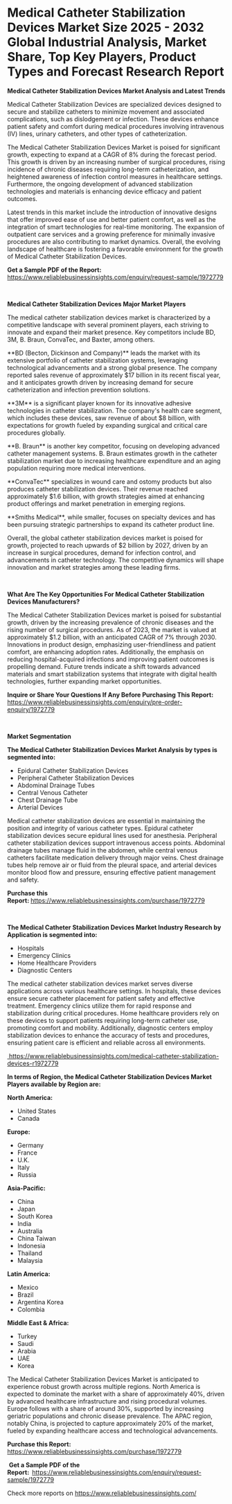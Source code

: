 <p><h1>Medical Catheter Stabilization Devices Market Size 2025 - 2032 Global Industrial Analysis, Market Share, Top Key Players, Product Types and Forecast Research Report</h1></p><p><strong>Medical Catheter Stabilization Devices Market Analysis and Latest Trends</strong></p>
<p><p>Medical Catheter Stabilization Devices are specialized devices designed to secure and stabilize catheters to minimize movement and associated complications, such as dislodgement or infection. These devices enhance patient safety and comfort during medical procedures involving intravenous (IV) lines, urinary catheters, and other types of catheterization.</p><p>The Medical Catheter Stabilization Devices Market is poised for significant growth, expecting to expand at a CAGR of 8% during the forecast period. This growth is driven by an increasing number of surgical procedures, rising incidence of chronic diseases requiring long-term catheterization, and heightened awareness of infection control measures in healthcare settings. Furthermore, the ongoing development of advanced stabilization technologies and materials is enhancing device efficacy and patient outcomes.</p><p>Latest trends in this market include the introduction of innovative designs that offer improved ease of use and better patient comfort, as well as the integration of smart technologies for real-time monitoring. The expansion of outpatient care services and a growing preference for minimally invasive procedures are also contributing to market dynamics. Overall, the evolving landscape of healthcare is fostering a favorable environment for the growth of Medical Catheter Stabilization Devices.</p></p>
<p><strong>Get a Sample PDF of the Report:&nbsp;</strong> <a href="https://www.reliablebusinessinsights.com/enquiry/request-sample/1972779?utm_campaign=3003&utm_medium=2&utm_source=Github&utm_content=ia&utm_term=05032025&utm_id=medical-catheter-stabilization-devices">https://www.reliablebusinessinsights.com/enquiry/request-sample/1972779</a></p>
<p>&nbsp;</p>
<p><strong>Medical Catheter Stabilization Devices Major Market Players</strong></p>
<p><p>The medical catheter stabilization devices market is characterized by a competitive landscape with several prominent players, each striving to innovate and expand their market presence. Key competitors include BD, 3M, B. Braun, ConvaTec, and Baxter, among others.</p><p>**BD (Becton, Dickinson and Company)** leads the market with its extensive portfolio of catheter stabilization systems, leveraging technological advancements and a strong global presence. The company reported sales revenue of approximately $17 billion in its recent fiscal year, and it anticipates growth driven by increasing demand for secure catheterization and infection prevention solutions.</p><p>**3M** is a significant player known for its innovative adhesive technologies in catheter stabilization. The company's health care segment, which includes these devices, saw revenue of about $8 billion, with expectations for growth fueled by expanding surgical and critical care procedures globally.</p><p>**B. Braun** is another key competitor, focusing on developing advanced catheter management systems. B. Braun estimates growth in the catheter stabilization market due to increasing healthcare expenditure and an aging population requiring more medical interventions.</p><p>**ConvaTec** specializes in wound care and ostomy products but also produces catheter stabilization devices. Their revenue reached approximately $1.6 billion, with growth strategies aimed at enhancing product offerings and market penetration in emerging regions.</p><p>**Smiths Medical**, while smaller, focuses on specialty devices and has been pursuing strategic partnerships to expand its catheter product line. </p><p>Overall, the global catheter stabilization devices market is poised for growth, projected to reach upwards of $2 billion by 2027, driven by an increase in surgical procedures, demand for infection control, and advancements in catheter technology. The competitive dynamics will shape innovation and market strategies among these leading firms.</p></p>
<p>&nbsp;</p>
<p><strong>What Are The Key Opportunities For Medical Catheter Stabilization Devices Manufacturers?</strong></p>
<p><p>The Medical Catheter Stabilization Devices market is poised for substantial growth, driven by the increasing prevalence of chronic diseases and the rising number of surgical procedures. As of 2023, the market is valued at approximately $1.2 billion, with an anticipated CAGR of 7% through 2030. Innovations in product design, emphasizing user-friendliness and patient comfort, are enhancing adoption rates. Additionally, the emphasis on reducing hospital-acquired infections and improving patient outcomes is propelling demand. Future trends indicate a shift towards advanced materials and smart stabilization systems that integrate with digital health technologies, further expanding market opportunities.</p></p>
<p><strong>Inquire or Share Your Questions If Any Before Purchasing This Report:</strong> <a href="https://www.reliablebusinessinsights.com/enquiry/pre-order-enquiry/1972779?utm_campaign=3003&utm_medium=2&utm_source=Github&utm_content=ia&utm_term=05032025&utm_id=medical-catheter-stabilization-devices">https://www.reliablebusinessinsights.com/enquiry/pre-order-enquiry/1972779</a></p>
<p>&nbsp;</p>
<p><strong>Market Segmentation</strong></p>
<p><strong>The Medical Catheter Stabilization Devices Market Analysis by types is segmented into:</strong></p>
<p><ul><li>Epidural Catheter Stabilization Devices</li><li>Peripheral Catheter Stabilization Devices</li><li>Abdominal Drainage Tubes</li><li>Central Venous Catheter</li><li>Chest Drainage Tube</li><li>Arterial Devices</li></ul></p>
<p><p>Medical catheter stabilization devices are essential in maintaining the position and integrity of various catheter types. Epidural catheter stabilization devices secure epidural lines used for anesthesia. Peripheral catheter stabilization devices support intravenous access points. Abdominal drainage tubes manage fluid in the abdomen, while central venous catheters facilitate medication delivery through major veins. Chest drainage tubes help remove air or fluid from the pleural space, and arterial devices monitor blood flow and pressure, ensuring effective patient management and safety.</p></p>
<p><strong>Purchase this Report:&nbsp;</strong><a href="https://www.reliablebusinessinsights.com/purchase/1972779?utm_campaign=3003&utm_medium=2&utm_source=Github&utm_content=ia&utm_term=05032025&utm_id=medical-catheter-stabilization-devices">https://www.reliablebusinessinsights.com/purchase/1972779</a></p>
<p>&nbsp;</p>
<p><strong>The Medical Catheter Stabilization Devices Market Industry Research by Application is segmented into:</strong></p>
<p><ul><li>Hospitals</li><li>Emergency Clinics</li><li>Home Healthcare Providers</li><li>Diagnostic Centers</li></ul></p>
<p><p>The medical catheter stabilization devices market serves diverse applications across various healthcare settings. In hospitals, these devices ensure secure catheter placement for patient safety and effective treatment. Emergency clinics utilize them for rapid response and stabilization during critical procedures. Home healthcare providers rely on these devices to support patients requiring long-term catheter use, promoting comfort and mobility. Additionally, diagnostic centers employ stabilization devices to enhance the accuracy of tests and procedures, ensuring patient care is efficient and reliable across all environments.</p></p>
<p><a href="https://www.reliablebusinessinsights.com/medical-catheter-stabilization-devices-r1972779?utm_campaign=3003&utm_medium=2&utm_source=Github&utm_content=ia&utm_term=05032025&utm_id=medical-catheter-stabilization-devices">&nbsp;https://www.reliablebusinessinsights.com/medical-catheter-stabilization-devices-r1972779</a></p>
<p><strong>In terms of Region, the Medical Catheter Stabilization Devices Market Players available by Region are:</strong></p>
<p>
    <p> <strong> North America: </strong>
        <ul>
            <li>United States</li>
            <li>Canada</li>
        </ul>
        </p> 
    <p> <strong> Europe: </strong>
        <ul>
            <li>Germany</li>
            <li>France</li>
            <li>U.K.</li>
            <li>Italy</li>
            <li>Russia</li>
        </ul>
        </p> 
    <p> <strong> Asia-Pacific: </strong>
        <ul>
            <li>China</li>
            <li>Japan</li>
            <li>South Korea</li>
            <li>India</li>
            <li>Australia</li>
            <li>China Taiwan</li>
            <li>Indonesia</li>
            <li>Thailand</li>
            <li>Malaysia</li>
        </ul>
        </p> 
    <p> <strong> Latin America: </strong>
        <ul>
            <li>Mexico</li>
            <li>Brazil</li>
            <li>Argentina Korea</li>
            <li>Colombia</li>
        </ul>
        </p> 
    <p> <strong> Middle East & Africa: </strong>
        <ul>
            <li>Turkey</li>
            <li>Saudi</li>
            <li>Arabia</li>
            <li>UAE</li>
            <li>Korea</li>
        </ul>
    </p>
    </p>
<p><p>The Medical Catheter Stabilization Devices Market is anticipated to experience robust growth across multiple regions. North America is expected to dominate the market with a share of approximately 40%, driven by advanced healthcare infrastructure and rising procedural volumes. Europe follows with a share of around 30%, supported by increasing geriatric populations and chronic disease prevalence. The APAC region, notably China, is projected to capture approximately 20% of the market, fueled by expanding healthcare access and technological advancements.</p></p>
<p><strong>Purchase this Report: </strong><a href="https://www.reliablebusinessinsights.com/purchase/1972779?utm_campaign=3003&utm_medium=2&utm_source=Github&utm_content=ia&utm_term=05032025&utm_id=medical-catheter-stabilization-devices">https://www.reliablebusinessinsights.com/purchase/1972779</a></p>
<p>&nbsp;<strong>Get a Sample PDF of the Report:&nbsp;&nbsp;</strong><a href="https://www.reliablebusinessinsights.com/enquiry/request-sample/1972779?utm_campaign=3003&utm_medium=2&utm_source=Github&utm_content=ia&utm_term=05032025&utm_id=medical-catheter-stabilization-devices">https://www.reliablebusinessinsights.com/enquiry/request-sample/1972779</a></p>
<p><strong></strong></p>
<p>Check more reports on <a href="https://www.reliablebusinessinsights.com/?utm_campaign=3003&utm_medium=2&utm_source=Github&utm_content=ia&utm_term=05032025&utm_id=medical-catheter-stabilization-devices">https://www.reliablebusinessinsights.com/</a></p>